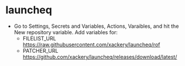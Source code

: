 # launcheq

- Go to Settings, Secrets and Variables, Actions, Varaibles, and hit the New repository variable. Add variables for:
    - FILELIST_URL https://raw.githubusercontent.com/xackery/launcheq/rof
    - PATCHER_URL https://github.com/xackery/launcheq/releases/download/latest/